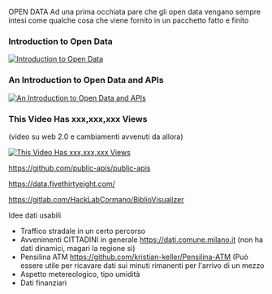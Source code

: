 OPEN DATA
Ad una prima occhiata pare che gli open data vengano sempre intesi come qualche cosa che viene fornito in un pacchetto fatto e finito

### Introduction to Open Data
[![Introduction to Open Data](https://img.youtube.com/vi/PvOajtV3HkI/0.jpg)](https://www.youtube.com/watch?v=PvOajtV3HkI)

### An Introduction to Open Data and APIs
[![An Introduction to Open Data and APIs](https://img.youtube.com/vi/taTdJ6oOZX4/0.jpg)](https://www.youtube.com/watch?v=taTdJ6oOZX4)

### This Video Has xxx,xxx,xxx Views
(video su web 2.0 e cambiamenti avvenuti da allora)

[![This Video Has xxx,xxx,xxx Views](https://img.youtube.com/vi/BxV14h0kFs0/0.jpg)](https://www.youtube.com/watch?v=BxV14h0kFs0)

https://github.com/public-apis/public-apis

https://data.fivethirtyeight.com/

https://gitlab.com/HackLabCormano/BiblioVisualizer

Idee dati usabili

- Traffico stradale in un certo percorso
- Avvenimenti CITTADINI in generale https://dati.comune.milano.it (non ha dati dinamici, magari la regione sì)
- Pensilina ATM https://github.com/kristian-keller/Pensilina-ATM (Può essere utile per ricavare dati sui minuti rimanenti per l'arrivo di un mezzo
- Aspetto metereologico, tipo umidità
- Dati finanziari
